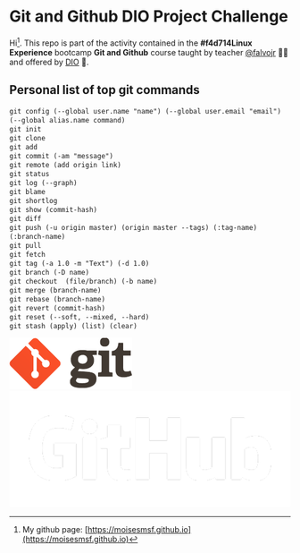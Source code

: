 # Git and Github DIO Project Challenge
Hi[^1]. 
This repo is part of the activity contained in the **#f4d714Linux Experience** bootcamp **Git and Github** course taught by teacher [@falvojr](https://github.com/falvojr) :man_teacher: and offered by [DIO](https://www.dio.me) :school:.

## Personal list of top git commands
```
git config (--global user.name "name") (--global user.email "email") (--global alias.name command)
git init
git clone
git add
git commit (-am "message")
git remote (add origin link)
git status
git log (--graph)
git blame
git shortlog
git show (commit-hash)
git diff
git push (-u origin master) (origin master --tags) (:tag-name) (:branch-name)
git pull
git fetch
git tag (-a 1.0 -m "Text") (-d 1.0)
git branch (-D name)
git checkout  (file/branch) (-b name)
git merge (branch-name)
git rebase (branch-name)
git revert (commit-hash)
git reset (--soft, --mixed, --hard)
git stash (apply) (list) (clear)
```

![Git logo](/assets/img/logo-git-2x.png)
![Github logo](/assets/img/GitHub_Logo_White.png)

[^1]: My github page: [https://moisesmsf.github.io](https://moisesmsf.github.io)
